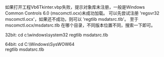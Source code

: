 如果打开工程Vb6Tkinter.vbp失败，提示对象库未注册，一般是Windows Common Controls 6.0 (mscomctl.ocx)未成功加载。
可以先尝试注册 'regsvr32 mscomctl.ocx'，如果还不成功，则可以 'regtlib msdatsrc.tlb'。
至于 mscomctl.ocx/msdatsrc.tlb 在哪个目录，不同版本位置不同，搜索一下即可。

32bit:
cd c:\windows\system32
regtlib msdatsrc.tlb

64bit:
cd C:\Windows\SysWOW64\
regtlib msdatsrc.tlb
